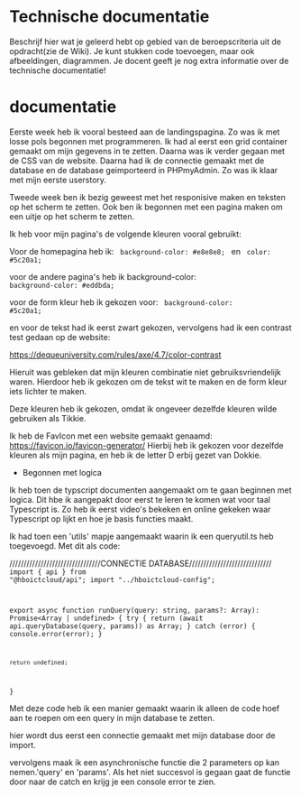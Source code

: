 # Technische documentatie

Beschrijf hier wat je geleerd hebt op gebied van de beroepscriteria uit de opdracht(zie de Wiki). Je kunt stukken code toevoegen, maar ook afbeeldingen, diagrammen. Je docent geeft je nog extra informatie over de technische documentatie!

# documentatie

Eerste week heb ik vooral besteed aan de landingspagina. Zo was ik met losse pols begonnen met programmeren. Ik had al eerst een grid container gemaakt om mijn gegevens in te zetten. Daarna was ik verder gegaan met de CSS van de website. Daarna had ik de connectie gemaakt met de database en de database geimporteerd in PHPmyAdmin. Zo was ik klaar met mijn eerste userstory.

Tweede week ben ik bezig geweest met het responisive maken en teksten op het scherm te zetten.
Ook ben ik begonnen met een pagina maken om een uitje op het scherm te zetten.

<!-- KLEUREN PAGINA'S################################################ -->

Ik heb voor mijn pagina's de volgende kleuren vooral gebruikt:

Voor de homepagina heb ik:
<code>
background-color: #e8e8e8;
</code>
en
<code>
color: #5c20a1;
</code>

voor de andere pagina's heb ik background-color:
<code>
background-color: #eddbda;
</code>

voor de form kleur heb ik gekozen voor:
<code>
background-color: #5c20a1;
</code>

en voor de tekst had ik eerst zwart gekozen, vervolgens had ik een contrast test gedaan op de website:

https://dequeuniversity.com/rules/axe/4.7/color-contrast

Hieruit was gebleken dat mijn kleuren combinatie niet gebruiksvriendelijk waren. Hierdoor heb ik gekozen om de tekst wit te maken en de form kleur iets lichter te maken. 


Deze kleuren heb ik gekozen, omdat ik ongeveer dezelfde kleuren wilde gebruiken als Tikkie.

<!-- EINDE KLEUREN PAGINA -->

<!-- FAVICON DOCUMENTATIE -->

Ik heb de FavIcon met een website gemaakt genaamd: https://favicon.io/favicon-generator/
Hierbij heb ik gekozen voor dezelfde kleuren als mijn pagina, en heb ik de letter D erbij gezet van Dokkie.

<!-- EINDE FAVICON -->

-   Begonnen met logica

Ik heb toen de typscript documenten aangemaakt om te gaan beginnen met logica. Dit hbe ik aangepakt door eerst te leren te komen wat voor taal Typescript is. Zo heb ik eerst video's bekeken en online gekeken waar Typescript op lijkt en hoe je basis functies maakt.

Ik had toen een 'utils' mapje aangemaakt waarin ik een queryutil.ts heb toegevoegd. Met dit als code:

////////////////////////////////CONNECTIE DATABASE/////////////////////////////
<code>
import { api } from "@hboictcloud/api";
import "../hboictcloud-config";

export async function runQuery(query: string, params?: Array<any>): Promise<Array<any> | undefined> {
try {
return (await api.queryDatabase(query, params)) as Array<any>;
} catch (error) {
console.error(error);
}

    return undefined;

}
</code>

Met deze code heb ik een manier gemaakt waarin ik alleen de code hoef aan te roepen om een query in mijn database te zetten.

hier wordt dus eerst een connectie gemaakt met mijn database door de import.

vervolgens maak ik een asynchronische functie die 2 parameters op kan nemen.'query' en 'params'.
Als het niet succesvol is gegaan gaat de functie door naar de catch en krijg je een console error te zien.



